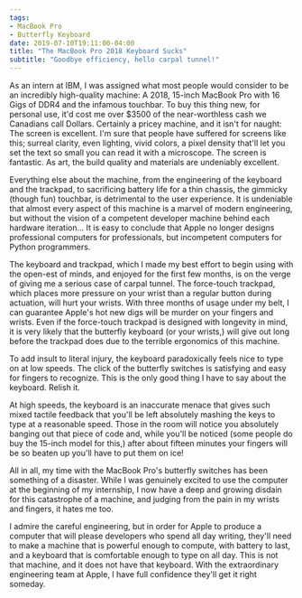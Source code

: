 ```yaml
---
tags:
- MacBook Pro
- Butterfly Keyboard
date: 2019-07-10T19:11:00-04:00
title: "The MacBook Pro 2018 Keyboard Sucks"
subtitle: "Goodbye efficiency, hello carpal tunnel!"
---
```


As an intern at IBM, I was assigned what most people would consider to be an incredibly high-quality machine: A 2018, 15-inch MacBook Pro with 16 Gigs of DDR4 and the infamous touchbar. To buy this thing new, for personal use, it'd cost me over $3500 of the near-worthless cash we Canadians call Dollars. Certainly a pricey machine, and it isn't for naught: The screen is excellent. I'm sure that people have suffered for screens like this; surreal clarity, even lighting, vivid colors, a pixel density that'll let you set the text so small you can read it with a microscope. The screen is fantastic. As art, the build quality and materials are undeniably excellent.

Everything else about the machine, from the engineering of the keyboard and the trackpad, to sacrificing battery life for a thin chassis, the gimmicky (though fun) touchbar, is detrimental to the user experience. It is undeniable that almost every aspect of this machine is a marvel of modern engineering, but without the vision of a competent developer machine behind each hardware iteration... It is easy to conclude that Apple no longer designs professional computers for professionals, but incompetent computers for Python programmers.

The keyboard and trackpad, which I made my best effort to begin using with the open-est of minds, and enjoyed for the first few months, is on the verge of giving me a serious case of carpal tunnel. The force-touch trackpad, which places more pressure on your wrist than a regular button during actuation, will hurt your wrists. With three months of usage under my belt, I can guarantee Apple's hot new digs will be murder on your fingers and wrists. Even if the force-touch trackpad is designed with longevity in mind, it is very likely that the butterfly keyboard (or your wrists,) will give out long before the trackpad does due to the terrible ergonomics of this machine.

To add insult to literal injury, the keyboard paradoxically feels nice to type on at low speeds. The click of the butterfly switches is satisfying and easy for fingers to recognize. This is the only good thing I have to say about the keyboard. Relish it.

At high speeds, the keyboard is an inaccurate menace that gives such mixed tactile feedback that you'll be left absolutely mashing the keys to type at a reasonable speed. Those in the room will notice you absolutely banging out that piece of code and, while you'll be noticed (some people do buy the 15-inch model for this,) after about fifteen minutes your fingers will be so beaten up you'll have to put them on ice!

All in all, my time with the MacBook Pro's butterfly switches has been something of a disaster. While I was genuinely excited to use the computer at the beginning of my internship, I now have a deep and growing disdain for this catastrophe of a machine, and judging from the pain in my wrists and fingers, it hates me too.

I admire the careful engineering, but in order for Apple to produce a computer that will please developers who spend all day writing, they'll need to make a machine that is powerful enough to compute, with battery to last, and a keyboard that is comfortable enough to type on all day. This is not that machine, and it does not have that keyboard. With the extraordinary engineering team at Apple, I have full confidence they'll get it right someday.


